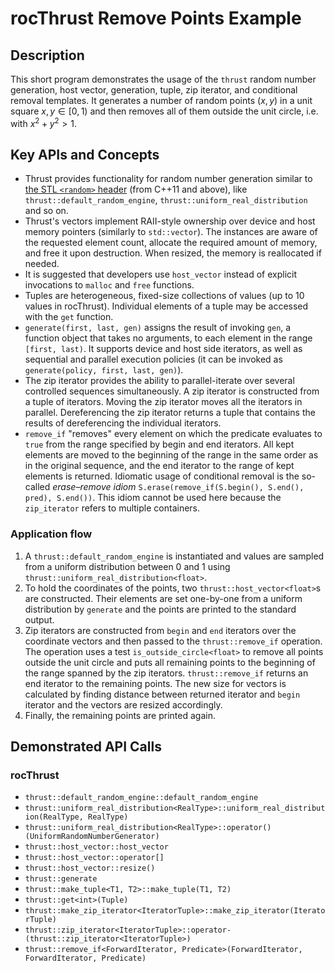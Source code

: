 # rocThrust Remove Points Example

## Description
This short program demonstrates the usage of the `thrust` random number generation, host vector, generation, tuple, zip iterator, and conditional removal templates.
It generates a number of random points $(x, y)$ in a unit square $x,y\in[0,1)$ and then removes all of them outside the unit circle, i.e. with $x^2 + y^2 > 1$.

## Key APIs and Concepts
- Thrust provides functionality for random number generation similar to [the STL `<random>` header](https://en.cppreference.com/w/cpp/header/random) (from C++11 and above), like `thrust::default_random_engine`, `thrust::uniform_real_distribution` and so on.
- Thrust's vectors implement RAII-style ownership over device and host memory pointers (similarly to `std::vector`). The instances are aware of the requested element count, allocate the required amount of memory, and free it upon destruction. When resized, the memory is reallocated if needed.
- It is suggested that developers use `host_vector` instead of explicit invocations to `malloc` and `free` functions.
- Tuples are heterogeneous, fixed-size collections of values (up to 10 values in rocThrust). Individual elements of a tuple may be accessed with the `get` function.
- `generate(first, last, gen)` assigns the result of invoking `gen`, a function object that takes no arguments, to each element in the range `[first, last)`. It supports device and host side iterators, as well as sequential and parallel execution policies (it can be invoked as `generate(policy, first, last, gen)`).
- The zip iterator provides the ability to parallel-iterate over several controlled sequences simultaneously. A zip iterator is constructed from a tuple of iterators. Moving the zip iterator moves all the iterators in parallel. Dereferencing the zip iterator returns a tuple that contains the results of dereferencing the individual iterators.
- `remove_if` "removes" every element on which the predicate evaluates to `true` from the range specified by begin and end iterators. All kept elements are moved to the beginning of the range in the same order as in the original sequence, and the end iterator to the range of kept elements is returned. Idiomatic usage of conditional removal is the so-called _erase–remove idiom_ `S.erase(remove_if(S.begin(), S.end(), pred), S.end())`. This idiom cannot be used here because the `zip_iterator` refers to multiple containers.

### Application flow 
1. A `thrust::default_random_engine` is instantiated and values are sampled from a uniform distribution between 0 and 1 using `thrust::uniform_real_distribution<float>`.
2. To hold the coordinates of the points, two `thrust::host_vector<float>`s are constructed. Their elements are set one-by-one from a uniform distribution by `generate` and the points are printed to the standard output.
3. Zip iterators are constructed from `begin` and `end` iterators over the coordinate vectors and then passed to the `thrust::remove_if` operation. The operation uses a test `is_outside_circle<float>` to remove all points outside the unit circle and puts all remaining points to the beginning of the range spanned by the zip iterators. `thrust::remove_if` returns an end iterator to the remaining points. The new size for vectors is calculated by finding distance between returned iterator and `begin` iterator and the vectors are resized accordingly.
4. Finally, the remaining points are printed again.

## Demonstrated API Calls
### rocThrust
- `thrust::default_random_engine::default_random_engine`
- `thrust::uniform_real_distribution<RealType>::uniform_real_distribution(RealType, RealType)`
- `thrust::uniform_real_distribution<RealType>::operator()(UniformRandomNumberGenerator)`
- `thrust::host_vector::host_vector`
- `thrust::host_vector::operator[]`
- `thrust::host_vector::resize()`
- `thrust::generate`
- `thrust::make_tuple<T1, T2>::make_tuple(T1, T2)`
- `thrust::get<int>(Tuple)`
- `thrust::make_zip_iterator<IteratorTuple>::make_zip_iterator(IteratorTuple)`
- `thrust::zip_iterator<IteratorTuple>::operator-(thrust::zip_iterator<IteratorTuple>)`
- `thrust::remove_if<ForwardIterator, Predicate>(ForwardIterator, ForwardIterator, Predicate)`
